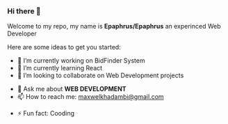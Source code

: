 ### Hi there 👋


Welcome to my repo, my name is **Epaphrus/Epaphrus** an experinced Web Developer <!-- is a ✨ _special_ ✨ repository because its `README.md` (this file) appears on your GitHub profile.  -->

Here are some ideas to get you started:

- 🔭 I’m currently working on BidFinder System
- 🌱 I’m currently learning React
- 👯 I’m looking to collaborate on Web Development projects
<!-- - 🤔 I’m looking for help with ... -->
- 💬 Ask me about **WEB DEVELOPMENT**
- 📫 How to reach me: maxwelkhadambi@gmail.com
<!-- - 😄 Pronouns: ... -->
- ⚡ Fun fact: Cooding

